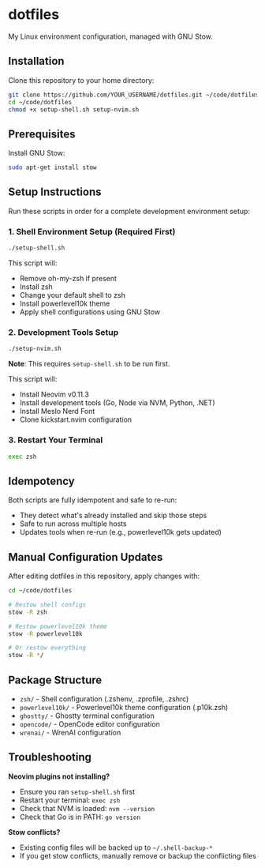 # dotfiles

My Linux environment configuration, managed with GNU Stow.

## Installation

Clone this repository to your home directory:

```bash
git clone https://github.com/YOUR_USERNAME/dotfiles.git ~/code/dotfiles
cd ~/code/dotfiles
chmod +x setup-shell.sh setup-nvim.sh
```

## Prerequisites

Install GNU Stow:
```bash
sudo apt-get install stow
```

## Setup Instructions

Run these scripts in order for a complete development environment setup:

### 1. Shell Environment Setup (Required First)

```bash
./setup-shell.sh
```

This script will:
- Remove oh-my-zsh if present
- Install zsh
- Change your default shell to zsh
- Install powerlevel10k theme
- Apply shell configurations using GNU Stow

### 2. Development Tools Setup

```bash
./setup-nvim.sh
```

**Note**: This requires `setup-shell.sh` to be run first.

This script will:
- Install Neovim v0.11.3
- Install development tools (Go, Node via NVM, Python, .NET)
- Install Meslo Nerd Font
- Clone kickstart.nvim configuration

### 3. Restart Your Terminal

```bash
exec zsh
```

## Idempotency

Both scripts are fully idempotent and safe to re-run:
- They detect what's already installed and skip those steps
- Safe to run across multiple hosts
- Updates tools when re-run (e.g., powerlevel10k gets updated)

## Manual Configuration Updates

After editing dotfiles in this repository, apply changes with:

```bash
cd ~/code/dotfiles

# Restow shell configs
stow -R zsh

# Restow powerlevel10k theme
stow -R powerlevel10k

# Or restow everything
stow -R */
```

## Package Structure

- `zsh/` - Shell configuration (.zshenv, .zprofile, .zshrc)
- `powerlevel10k/` - Powerlevel10k theme configuration (.p10k.zsh)
- `ghostty/` - Ghostty terminal configuration
- `opencode/` - OpenCode editor configuration
- `wrenai/` - WrenAI configuration

## Troubleshooting

**Neovim plugins not installing?**
- Ensure you ran `setup-shell.sh` first
- Restart your terminal: `exec zsh`
- Check that NVM is loaded: `nvm --version`
- Check that Go is in PATH: `go version`

**Stow conflicts?**
- Existing config files will be backed up to `~/.shell-backup-*`
- If you get stow conflicts, manually remove or backup the conflicting files

